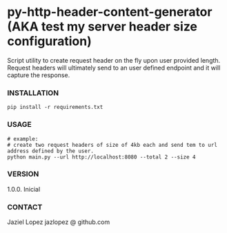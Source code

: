 # py-http-header-content-generator (AKA test my server header size configuration)

Script utility to create request header on the fly upon user provided length.
Request headers will ultimately send to an user defined endpoint and it will capture
the response.

### INSTALLATION

```shell
pip install -r requirements.txt
```

### USAGE
```shell
# example:
# create two request headers of size of 4kb each and send tem to url address defined by the user.
python main.py --url http://localhost:8080 --total 2 --size 4
```

### VERSION

1.0.0. Inicial

### CONTACT

Jaziel Lopez jazlopez @ github.com
